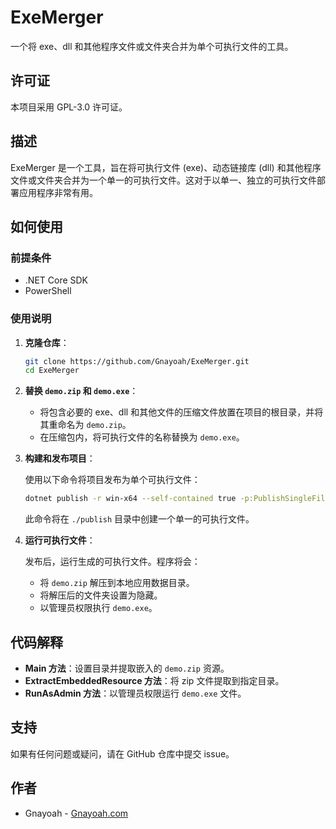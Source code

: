 # ExeMerger

一个将 exe、dll 和其他程序文件或文件夹合并为单个可执行文件的工具。


## 许可证

本项目采用 GPL-3.0 许可证。

## 描述

ExeMerger 是一个工具，旨在将可执行文件 (exe)、动态链接库 (dll) 和其他程序文件或文件夹合并为一个单一的可执行文件。这对于以单一、独立的可执行文件部署应用程序非常有用。

## 如何使用

### 前提条件

- .NET Core SDK
- PowerShell

### 使用说明

1. **克隆仓库**：

    ```bash
    git clone https://github.com/Gnayoah/ExeMerger.git
    cd ExeMerger
    ```

2. **替换 `demo.zip` 和 `demo.exe`**：

    - 将包含必要的 exe、dll 和其他文件的压缩文件放置在项目的根目录，并将其重命名为 `demo.zip`。
    - 在压缩包内，将可执行文件的名称替换为 `demo.exe`。

3. **构建和发布项目**：

    使用以下命令将项目发布为单个可执行文件：

    ```bash
    dotnet publish -r win-x64 --self-contained true -p:PublishSingleFile=true -p:IncludeNativeLibrariesForSelfExtract=true -p:PublishTrimmed=true -o ./publish
    ```

    此命令将在 `./publish` 目录中创建一个单一的可执行文件。

4. **运行可执行文件**：

    发布后，运行生成的可执行文件。程序将会：
    - 将 `demo.zip` 解压到本地应用数据目录。
    - 将解压后的文件夹设置为隐藏。
    - 以管理员权限执行 `demo.exe`。



## 代码解释

- **Main 方法**：设置目录并提取嵌入的 `demo.zip` 资源。
- **ExtractEmbeddedResource 方法**：将 zip 文件提取到指定目录。
- **RunAsAdmin 方法**：以管理员权限运行 `demo.exe` 文件。

## 支持

如果有任何问题或疑问，请在 GitHub 仓库中提交 issue。

## 作者

- Gnayoah - [Gnayoah.com](https://gnayoah.com)
